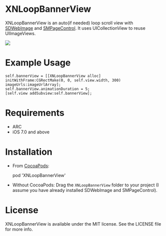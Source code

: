 # XNLoopBannerView

XNLoopBannerView is an auto(if needed) loop scroll view with [SDWebImage](https://github.com/rs/SDWebImage) and [SMPageControl](https://github.com/Spaceman-Labs/SMPageControl). It uses UICollectionView to reuse UIImageViews.

![](https://raw.githubusercontent.com/xn1108100154/XNLoopBannerView/master/demo.gif)

# Example Usage

	self.bannerView = [[XNLoopBannerView alloc] initWithFrame:CGRectMake(0, 0, self.view.width, 300) imageUrls:imageUrlArray];
	self.bannerView.animationDuration = 5;
	[self.view addSubview:self.bannerView];

# Requirements

* ARC
* iOS 7.0 and above

# Installation

* From [CocoaPods](https://cocoapods.org/): 

	pod 'XNLoopBannerView'

* Without CocoaPods: 
Drag the `XNLoopBannerView` folder to your project (I assume you have already installed SDWebImage and SMPageControl).

# License

XNLoopBannerView is available under the MIT license. See the LICENSE file for more info.